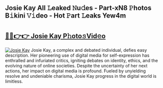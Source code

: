 ## Josie Kay All 𝙻eaked 𝙽u𝚍es - Part-xN8 𝙿hotos B𝚒kini 𝚅𝚒deo - Hot 𝙿art 𝙻eaks Yew4m

# <h2><a href="http://ld1a5t3.urlbe.top/?page=Josie+Kay">🔗🔗👉👉 Josie Kay P𝚑oto𝚜Vid𝚎o</a></h2>

[![Josie Kay](https://i.imgur.com/eBuTRDB.gif)](http://ld1a5t3.urlbe.top/?page=Josie+Kay)
Josie Kay, a complex and debated individual, defies easy description. Her pioneering use of digital media for self-expression has enthralled and infuriated critics, igniting debates on identity, ethics, and the evolving nature of online societies. Despite the uncertainty of her next actions, her impact on digital media is profound. Fueled by unyielding resolve and undeniable charisma, Josie Kay progress in the digital world is limitless.

